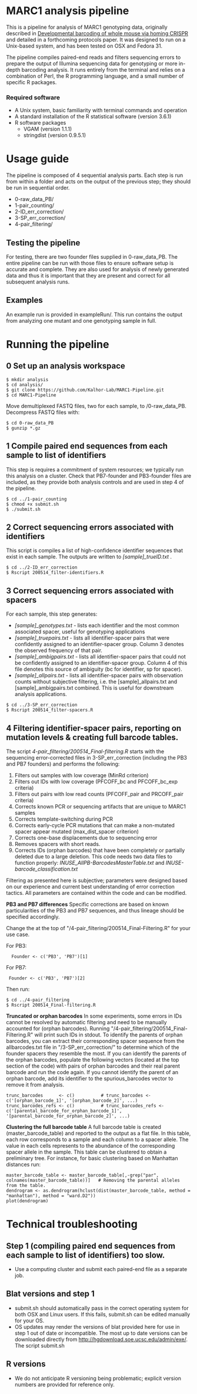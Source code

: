  
# MARC1 analysis pipeline

This is a pipeline for analysis of MARC1 genotyping data, originally described in [Developmental barcoding of whole mouse via homing CRISPR](https://science.sciencemag.org/content/361/6405/eaat9804.long) and detailed in a forthcoming protocols paper. It was designed to run on a Unix-based system, and has been tested on OSX and Fedora 31. 

The pipeline compiles paired-end reads and filters sequencing errors to prepare the output of Illumina sequencing data for genotyping or more in-depth barcoding analysis. It runs entirely from the terminal and relies on a combination of Perl, the R programming language, and a small number of specific R packages.

### Required software

* A Unix system, basic familiarity with terminal commands and operation
* A standard installation of the R statistical software (version 3.6.1)
* R software packages
  * VGAM (version 1.1.1)
  * stringdist (version 0.9.5.1)


# Usage guide

The pipeline is composed of 4 sequential analysis parts. Each step is run from within a folder and acts on the output of the previous step; they should be run in sequential order.

* 0-raw_data_PB/  
* 1-pair_counting/
* 2-ID_err_correction/
* 3-SP_err_correction/  
* 4-pair_filtering/ 

## Testing the pipeline
For testing, there are two founder files supplied in 0-raw_data_PB. The entire pipeline can be run with those files to ensure software setup is accurate and complete. They are also used for analysis of newly generated data and thus it is important that they are present and correct for all subsequent analysis runs.

## Examples

An example run is provided in exampleRun/. This run contains the output from analyzing one mutant and one genotyping sample in full.

# Running the pipeline

## 0 Set up an analysis workspace
  ```
 $ mkdir analysis 
 $ cd analysis/
 $ git clone https://github.com/Kalhor-Lab/MARC1-Pipeline.git
 $ cd MARC1-Pipeline
 ```

Move demultiplexed FASTQ files, two for each sample, to /0-raw_data_PB. Decompress FASTQ files with:
 ```
 $ cd 0-raw_data_PB
 $ gunzip *.gz
 ```
## 1 Compile paired end sequences from each sample to list of identifiers
This step is requires a commitment of system resources; we typically run this analysis on a cluster. Check that PB7-founder and PB3-founder files are included, as they provide both analysis controls and are used in step 4 of the pipeline. 

  ```
  $ cd ../1-pair_counting
  $ chmod +x submit.sh
  $ ./submit.sh 
  ```
## 2 Correct sequencing errors associated with identifiers 
This script is compiles a list of high-confidence identifier sequences that exist in each sample. The outputs are written to  _[sample]\_trueID.txt_ .
  ```
  $ cd ../2-ID_err_correction
  $ Rscript 200514_filter-identifiers.R
  ```

## 3 Correct sequencing errors associated with spacers

For each sample, this step generates: 
  * _[sample]\_genotypes.txt_  - lists each identifier and the most common associated spacer, useful for genotyping applications
  * _[sample]\_truepairs.txt_ - lists all identifier-spacer pairs that were confidently assigned to an identifier-spacer group. Column 3 denotes the observed frequency of that pair. 
  * _[sample]\_ambigpairs.txt_ - lists all identifier-spacer pairs that could not be confidently assigned to an identifier-spacer group. Column 4 of this file denotes this source of ambiguity (bc for identifier, sp for spacer).
  * _[sample]\_allpairs.txt_  - lists all identifier-spacer pairs with observation counts without subjective filtering, i.e. the [sample]_allpairs.txt and [sample]_ambigpairs.txt combined. This is useful for downstream analysis applications. 
 
  ```
  $ cd ../3-SP_err_correction
  $ Rscript 200514_filter-spacers.R
  ```
  
## 4 Filtering identifier-spacer pairs, reporting on mutation levels & creating full barcode tables.

The script _4-pair_filtering/200514_Final-filtering.R_ starts with the sequencing error-corrected files in 3-SP_err_correction (including the PB3 and PB7 founders) and performs the following:
1) Filters out samples with low coverage (MinRd criterion)
2) Filters out IDs with low coverage (PFCOFF_bc and PFCOFF_bc_exp criteria)
3) Filters out pairs with low read counts (PFCOFF_pair and PRCOFF_pair criteria)
4) Corrects known PCR or sequencing artifacts that are unique to MARC1 samples
5) Corrects template-switching during PCR
6) Corrects early-cycle PCR mutations that can make a non-mutated spacer appear mutated (max_dist_spacer criterion)
7) Corrects one-base displacements due to sequencing error
8) Removes spacers with short reads.
9) Corrects IDs (orphan barcodes) that have been completely or partially deleted due to a large deletion.
This code needs two data files to function properly: _INUSE_AllPB-BarcodesMasterTable.txt_ and _INUSE-barcode_classification.txt_

Filtering as presented here is subjective; parameters were designed based on our experience and current best understanding of error correction tactics. All parameters are contained within the code and can be modified. 


**PB3 and PB7 differences** Specific corrections are based on known particularities of the PB3 and PB7 sequences, and thus lineage should be specified accordingly. 

Change the at the top of "/4-pair_filtering/200514_Final-Filtering.R" for your use case.

For PB3:
```
  Founder <- c('PB3', 'PB7')[1]                   
  ```
 For PB7:
 ```
  Founder <- c('PB3', 'PB7')[2]                   
  ```
  
Then run:
  ```
  $ cd ../4-pair_filtering
  $ Rscript 200514_Final-filtering.R
  ```
**Truncated or orphan barcodes** In some experiments, some errors in IDs cannot be resolved by automatic filtering and need to be manually accounted for (orphan barcodes). Running "/4-pair_filtering/200514_Final-Filtering.R" will print such IDs in stdout.  To identify the parents of orphan barcodes, you can extract their corresponding spacer sequence from the allbarcodes.txt file in "/3-SP_err_correction/" to determine which of the founder spacers they resemble the most. If you can identify the parents of the orphan barcodes, populate the following vectors (located at the top section of the code) with pairs of orphan barcodes and their real parent barcode and run the code again. If you cannot identify the parent of an orphan barcode, add its identifier to the spurious_barcodes vector to remove it from analysis.
```
trunc_barcodes      <- c()          # trunc_barcodes <- c('[orphan_barcode_1]', '[orphan_barcode_2]', ...)
trunc_barcodes_refs <- c()          # trunc_barcodes_refs <- c('[parental_barcode_for_orphan_barcode_1]', '[parental_barcode_for_orphan_barcode_2]', ...)
```

**Clustering the full barcode table** A full barcode table is created (master_barcode_table) and reported to the output as a flat file. In this table, each row corresponds to a sample and each column to a spacer allele. The value in each cells represents to the abundance of the corresponding spacer allele in the sample. This table can be clustered to obtain a preliminary tree. For instance, for basic clustering based on Manhattan distances run:
```
master_barcode_table <- master_barcode_table[,-grep("par", colnames(master_barcode_table))]   # Removing the parental alleles from the table.
dendrogram <- as.dendrogram(hclust(dist(master_barcode_table, method = "manhattan"), method = "ward.D2"))
plot(dendrogram)
```

# Technical troubleshooting

## Step 1 (compiling paired end sequences from each sample to list of identifiers) too slow.

* Use a computing cluster and submit each paired-end file as a separate job.

## Blat versions and step 1

* submit.sh should automatically pass in the correct operating system for both OSX and Linux users. If this fails, submit.sh can be edited manually for your OS.
* OS updates may render the versions of blat provided here for use in step 1 out of date or incompatible. The most up to date versions can be downloaded directly from http://hgdownload.soe.ucsc.edu/admin/exe/. The script submit.sh 

## R versions

* We do not anticipate R versioning being problematic; explicit version numbers are provided for reference only.
